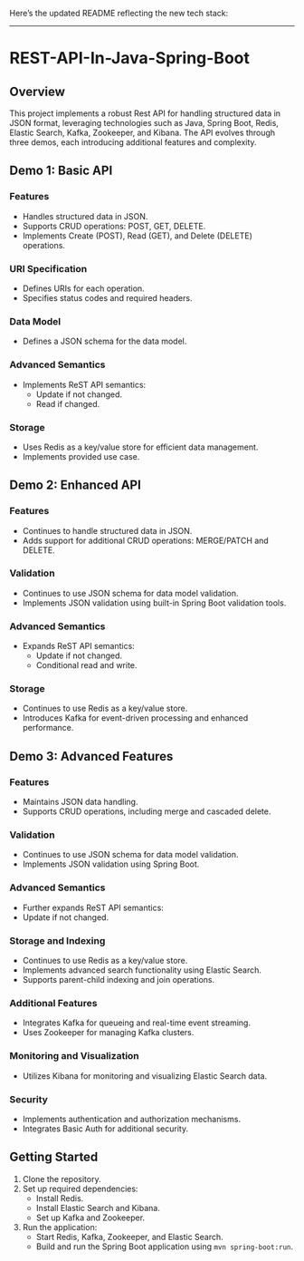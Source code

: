 Here’s the updated README reflecting the new tech stack:

---

# REST-API-In-Java-Spring-Boot

## Overview

This project implements a robust Rest API for handling structured data in JSON format, leveraging technologies such as Java, Spring Boot, Redis, Elastic Search, Kafka, Zookeeper, and Kibana. The API evolves through three demos, each introducing additional features and complexity.

## Demo 1: Basic API

### Features
- Handles structured data in JSON.
- Supports CRUD operations: POST, GET, DELETE.
- Implements Create (POST), Read (GET), and Delete (DELETE) operations.

### URI Specification
- Defines URIs for each operation.
- Specifies status codes and required headers.

### Data Model
- Defines a JSON schema for the data model.

### Advanced Semantics
- Implements ReST API semantics:
  - Update if not changed.
  - Read if changed.

### Storage
- Uses Redis as a key/value store for efficient data management.
- Implements provided use case.

## Demo 2: Enhanced API

### Features
- Continues to handle structured data in JSON.
- Adds support for additional CRUD operations: MERGE/PATCH and DELETE.

### Validation
- Continues to use JSON schema for data model validation.
- Implements JSON validation using built-in Spring Boot validation tools.

### Advanced Semantics
- Expands ReST API semantics:
  - Update if not changed.
  - Conditional read and write.

### Storage
- Continues to use Redis as a key/value store.
- Introduces Kafka for event-driven processing and enhanced performance.

## Demo 3: Advanced Features

### Features
- Maintains JSON data handling.
- Supports CRUD operations, including merge and cascaded delete.

### Validation
- Continues to use JSON schema for data model validation.
- Implements JSON validation using Spring Boot.

### Advanced Semantics
- Further expands ReST API semantics:
- Update if not changed.

### Storage and Indexing
- Continues to use Redis as a key/value store.
- Implements advanced search functionality using Elastic Search.
- Supports parent-child indexing and join operations.

### Additional Features
- Integrates Kafka for queueing and real-time event streaming.
- Uses Zookeeper for managing Kafka clusters.

### Monitoring and Visualization
- Utilizes Kibana for monitoring and visualizing Elastic Search data.

### Security
- Implements authentication and authorization mechanisms.
- Integrates Basic Auth for additional security.

## Getting Started

1. Clone the repository.
2. Set up required dependencies:
   - Install Redis.
   - Install Elastic Search and Kibana.
   - Set up Kafka and Zookeeper.
3. Run the application:
   - Start Redis, Kafka, Zookeeper, and Elastic Search.
   - Build and run the Spring Boot application using `mvn spring-boot:run`.

